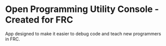 # Open Programming Utility Console - Created for FRC

App designed to make it easier to debug code and teach new programmers in FRC.
